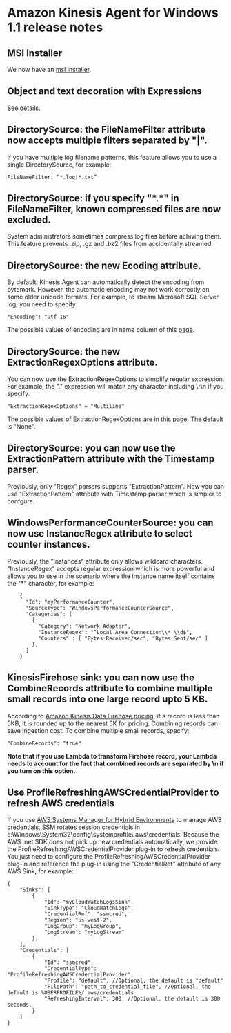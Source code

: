 # Amazon Kinesis Agent for Windows 1.1 release notes

## MSI Installer

We now have an [msi installer](msi.md).

## Object and text decoration with Expressions

See [details](decoration_with_expressions.md).

## DirectorySource: the FileNameFilter attribute now accepts multiple filters separated by "|".

If you have multiple log filename patterns, this feature allows you to use a single DirectorySource, for example:

```
FileNameFilter: “*.log|*.txt”
```

## DirectorySource: if you specify "\*.\*" in FileNameFilter, known compressed files are now excluded.

System administrators sometimes compress log files before achiving them. This feature prevents .zip, .gz and .bz2 files from accidentally streamed.

## DirectorySource: the new Ecoding attribute.

By default, Kinesis Agent can automatically detect the encoding from bytemark. However, the automatic encoding may not work correctly on some older unicode formats. For example, to stream Microsoft SQL Server log, you need to specify:

```
"Encoding": "utf-16"
```

The possible values of encoding are in name column of this [page][msdn-encoding].

## DirectorySource: the new ExtractionRegexOptions attribute.

You can now use the ExtractionRegexOptions to simplify regular expression. For example, the "." expression will match any character including \r\n if you specify:

```
"ExtractionRegexOptions" = "Multiline"
```


The possible values of ExtractionRegexOptions are in this [page][msdn-regex-options]. The default is "None".

## DirectorySource: you can now use the ExtractionPattern attribute with the Timestamp parser.

Previously, only "Regex" parsers supports "ExtractionPattern". Now you can use "ExtractionPattern" attribute with Timestamp parser which is simpler to confgure.

## WindowsPerformanceCounterSource: you can now use InstanceRegex attribute to select counter instances.

Previously, the "Instances" attribute only allows wildcard characters. "InstanceRegex" accepts regular expression which is more powerful and allows you to use in the scenario where the instance name itself contains the "\*" character, for example:

```
    {
      "Id": "myPerformanceCounter",
      "SourceType": "WindowsPerformanceCounterSource",
      "Categories": [
        {
          "Category": "Network Adapter",
          "InstanceRegex": "^Local Area Connection\\* \\d$",
          "Counters" : [ "Bytes Received/sec", "Bytes Sent/sec" ]
        },
      ]
    }
```

## KinesisFirehose sink: you can now use the CombineRecords attribute to combine multiple small records into one large record upto 5 KB.

According to [Amazon Kinesis Data Firehose pricing][firehose-pricing], if a record is less than 5KB, it is rounded up to the nearest 5K for pricing. Combining records can save ingestion cost. To combine multiple small records, specify:

```
"CombineRecords": "true"
```

**Note that if you use Lambda to transform Firehose record, your Lambda needs to account for the fact that combined records are separated by \n if you turn on this option.**

## Use ProfileRefreshingAWSCredentialProvider to refresh AWS credentials

If you use [AWS Systems Manager for Hybrid Environments][ssm-on-prem] to manage AWS credentials, SSM rotates session credentials in c:\Windows\System32\config\systemprofile\\.aws\credentials. Because the AWS .net SDK does not pick up new credentials automatically, we provide the ProfileRefreshingAWSCredentialProvider plug-in to refresh credentials. You just need to configure the ProfileRefreshingAWSCredentialProvider plug-in and reference the plug-in using the "CredentialRef" attribute of any AWS Sink, for example:

```
{
    "Sinks": [
        {
            "Id": "myCloudWatchLogsSink",
            "SinkType": "CloudWatchLogs",
            "CredentialRef": "ssmcred",
            "Region": "us-west-2",
            "LogGroup": "myLogGroup",
            "LogStream": "myLogStream"
        },
    ],
    "Credentials": [
        {
            "Id": "ssmcred",
            "CredentialType": "ProfileRefreshingAWSCredentialProvider",
            "Profile": "default", //Optional, the default is "default"
            "FilePath": "path_to_credential_file", //Optional, the default is %USERPROFILE%/.aws/credentials
            "RefreshingInterval": 300, //Optional, the default is 300 seconds. 
        }
    ]
}
```

[firehose-pricing]: https://aws.amazon.com/kinesis/data-firehose/pricing/
[msdn-encoding]: https://docs.microsoft.com/en-us/dotnet/api/system.text.encoding?view=netframework-4.8&viewFallbackFrom=netframework-4.7.2.
[msdn-regex-options]: https://docs.microsoft.com/en-us/dotnet/api/system.text.regularexpressions.regexoptions?view=netframework-4.7.2
[ssm-on-prem]: https://docs.aws.amazon.com/systems-manager/latest/userguide/systems-manager-managedinstances.html